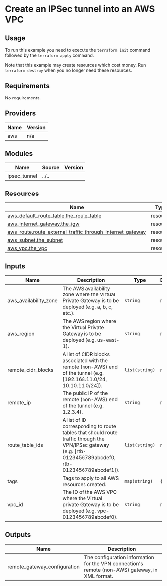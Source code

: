 # Create an IPSec tunnel into an AWS VPC #

## Usage ##

To run this example you need to execute the `terraform init` command
followed by the `terraform apply` command.

Note that this example may create resources which cost money. Run
`terraform destroy` when you no longer need these resources.

## Requirements ##

No requirements.

## Providers ##

| Name | Version |
|------|---------|
| aws | n/a |

## Modules ##

| Name | Source | Version |
|------|--------|---------|
| ipsec\_tunnel | ../.. |  |

## Resources ##

| Name | Type |
|------|------|
| [aws_default_route_table.the_route_table](https://registry.terraform.io/providers/hashicorp/aws/latest/docs/resources/default_route_table) | resource |
| [aws_internet_gateway.the_igw](https://registry.terraform.io/providers/hashicorp/aws/latest/docs/resources/internet_gateway) | resource |
| [aws_route.route_external_traffic_through_internet_gateway](https://registry.terraform.io/providers/hashicorp/aws/latest/docs/resources/route) | resource |
| [aws_subnet.the_subnet](https://registry.terraform.io/providers/hashicorp/aws/latest/docs/resources/subnet) | resource |
| [aws_vpc.the_vpc](https://registry.terraform.io/providers/hashicorp/aws/latest/docs/resources/vpc) | resource |

## Inputs ##

| Name | Description | Type | Default | Required |
|------|-------------|------|---------|:--------:|
| aws\_availability\_zone | The AWS availability zone where the Virtual Private Gateway is to be deployed (e.g. a, b, c, etc.). | `string` | n/a | yes |
| aws\_region | The AWS region where the Virtual Private Gateway is to be deployed (e.g. us-east-1). | `string` | n/a | yes |
| remote\_cidr\_blocks | A list of CIDR blocks associated with the remote (non-AWS) end of the tunnel (e.g. [192.168.11.0/24, 10.10.11.0/24]). | `list(string)` | n/a | yes |
| remote\_ip | The public IP of the remote (non-AWS) end of the tunnel (e.g. 1.2.3.4). | `string` | n/a | yes |
| route\_table\_ids | A list of ID corresponding to route tables that should route traffic through the VPN/IPSec gateway (e.g. [rtb-0123456789abcdef0, rtb-0123456789abcdef1]). | `list(string)` | n/a | yes |
| tags | Tags to apply to all AWS resources created. | `map(string)` | `{}` | no |
| vpc\_id | The ID of the AWS VPC where the Virtual private Gateway is to be deployed (e.g. vpc-0123456789abcdef0). | `string` | n/a | yes |

## Outputs ##

| Name | Description |
|------|-------------|
| remote\_gateway\_configuration | The configuration information for the VPN connection's remote (non-AWS) gateway, in XML format. |
